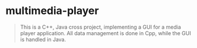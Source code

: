 # multimedia-player
> This is a C++, Java cross project, implementing a GUI for a media player application.
> All data management is done in Cpp, while the GUI is handled in Java. 
